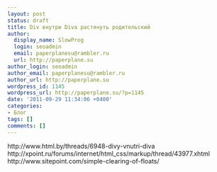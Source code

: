 ```yaml
---
layout: post
status: draft
title: Div внутри Diva растянуть родительский
author:
  display_name: SlowProg
  login: seoadmin
  email: paperplanesu@rambler.ru
  url: http://paperplane.su
author_login: seoadmin
author_email: paperplanesu@rambler.ru
author_url: http://paperplane.su
wordpress_id: 1145
wordpress_url: http://paperplane.su/?p=1145
date: '2011-09-29 11:34:06 +0400'
categories:
- Блог
tags: []
comments: []
---
```

<p>http:&#47;&#47;www.html.by&#47;threads&#47;6948-divy-vnutri-diva<br />
http:&#47;&#47;xpoint.ru&#47;forums&#47;internet&#47;html_css&#47;markup&#47;thread&#47;43977.xhtml<br />
http:&#47;&#47;www.sitepoint.com&#47;simple-clearing-of-floats&#47;</p>
